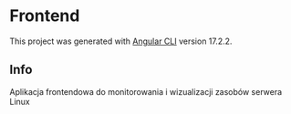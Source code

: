# Frontend

This project was generated with [Angular CLI](https://github.com/angular/angular-cli) version 17.2.2.

## Info

Aplikacja frontendowa do monitorowania i wizualizacji zasobów serwera Linux

